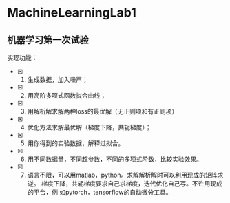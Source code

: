 # MachineLearningLab1

## 机器学习第一次试验

实现功能：

- [x] 1. 生成数据，加入噪声；
- [x] 2. 用高阶多项式函数拟合曲线；
- [x] 3. 用解析解求解两种loss的最优解（无正则项和有正则项）
- [x] 4. 优化方法求解最优解（梯度下降，共轭梯度）；
- [x] 5. 用你得到的实验数据，解释过拟合。
- [x] 6. 用不同数据量，不同超参数，不同的多项式阶数，比较实验效果。
- [x] 7. 语言不限，可以用matlab，python。求解解析解时可以利用现成的矩阵求逆。
    梯度下降，共轭梯度要求自己求梯度，迭代优化自己写。不许用现成的平台，例
    如pytorch，tensorflow的自动微分工具。